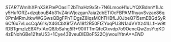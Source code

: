 $START$WmIhXPnX3KFtePOaslT2bThxHz9x5t+7N6LmooH1uUYQXBdnnY1lJcy5HufORZ+dzqbouB4b31vZ4nWjozgan7aia2dbETi0cFBPAM1hyavSvzae86q0PmMRmJtkwWGGwsQBgFPhTiDgsZ8IqsMChTHBfLJ0JbeQ7l5smEBGdSyR6Cf6x7vLocCqA61k/X4GCbX9fZAA18f2R50FtZYoqPU3N1adVVXz41LLfHw9tfDBTgmzlzE8XFxIAoQ8/bSahg5R+90IITTmQfeCtxvdp7o9OencQwZosYtqKD4zENohGBe121teU53+1Cye43BveuDIEBoF522Oj/wouIYtnA==$END$